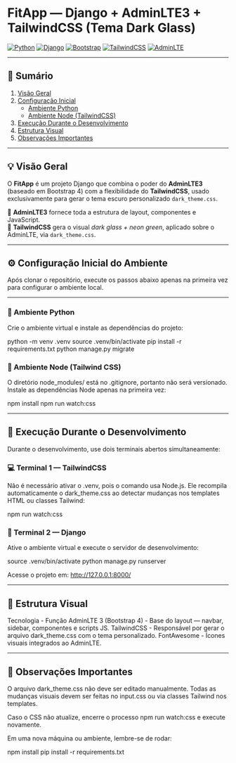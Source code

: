 # FitApp — Django + AdminLTE3 + TailwindCSS (Tema Dark Glass)

[![Python](https://img.shields.io/badge/Python-3.12-blue?logo=python)](https://www.python.org/)
[![Django](https://img.shields.io/badge/Django-5.x-success?logo=django)](https://www.djangoproject.com/)
[![Bootstrap](https://img.shields.io/badge/Bootstrap-4.6-purple?logo=bootstrap)](https://getbootstrap.com/)
[![TailwindCSS](https://img.shields.io/badge/TailwindCSS-3.x-38BDF8?logo=tailwind-css)](https://tailwindcss.com/)
[![AdminLTE](https://img.shields.io/badge/AdminLTE-3.x-007bff?logo=html5)](https://adminlte.io/)

---

## 📘 Sumário
1. [Visão Geral](#-visão-geral)
2. [Configuração Inicial](#-configuração-inicial-do-ambiente)
   - [Ambiente Python](#-ambiente-python)
   - [Ambiente Node (TailwindCSS)](#-ambiente-node-tailwindcss)
3. [Execução Durante o Desenvolvimento](#-execução-durante-o-desenvolvimento)
4. [Estrutura Visual](#-estrutura-visual)
5. [Observações Importantes](#-observações-importantes)

---

## 💡 Visão Geral
O **FitApp** é um projeto Django que combina o poder do **AdminLTE3** (baseado em Bootstrap 4) com a flexibilidade do **TailwindCSS**, usado exclusivamente para gerar o tema escuro personalizado `dark_theme.css`.

🔹 **AdminLTE3** fornece toda a estrutura de layout, componentes e JavaScript.  
🔹 **TailwindCSS** gera o visual *dark glass + neon green*, aplicado sobre o AdminLTE, via `dark_theme.css`.

---

## ⚙️ Configuração Inicial do Ambiente
Após clonar o repositório, execute os passos abaixo apenas na primeira vez para configurar o ambiente local.

---

### 🐍 Ambiente Python
Crie o ambiente virtual e instale as dependências do projeto:

python -m venv .venv
source .venv/bin/activate
pip install -r requirements.txt
python manage.py migrate


### 🌿 Ambiente Node (Tailwind CSS)
O diretório node_modules/ está no .gitignore, portanto não será versionado.
Instale as dependências Node apenas na primeira vez:

npm install
npm run watch:css

---

## 🧩 Execução Durante o Desenvolvimento
Durante o desenvolvimento, use dois terminais abertos simultaneamente:

### 💻 Terminal 1 — TailwindCSS
Não é necessário ativar o .venv, pois o comando usa Node.js.
Ele recompila automaticamente o dark_theme.css ao detectar mudanças nos templates HTML ou classes Tailwind:

npm run watch:css


### 🐍 Terminal 2 — Django
Ative o ambiente virtual e execute o servidor de desenvolvimento:

source .venv/bin/activate
python manage.py runserver

Acesse o projeto em:
http://127.0.0.1:8000/

---

## 🎨 Estrutura Visual
Tecnologia - Função
AdminLTE 3 (Bootstrap 4) - Base do layout — navbar, sidebar, componentes e scripts JS.
TailwindCSS - Responsável por gerar o arquivo dark_theme.css com o tema personalizado.
FontAwesome - Ícones visuais integrados ao AdminLTE.

---

## 🧾 Observações Importantes
O arquivo dark_theme.css não deve ser editado manualmente.
Todas as mudanças visuais devem ser feitas no input.css ou via classes Tailwind nos templates.

Caso o CSS não atualize, encerre o processo npm run watch:css e execute novamente.

Em uma nova máquina ou ambiente, lembre-se de rodar:

npm install
pip install -r requirements.txt
